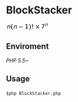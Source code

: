 # BlockStacker  
![重さを考慮しないとき](/img/1.jpg)
## Enviroment  
*PHP 5.5~*

## Usage  
`$php BlockStacker.php`  



